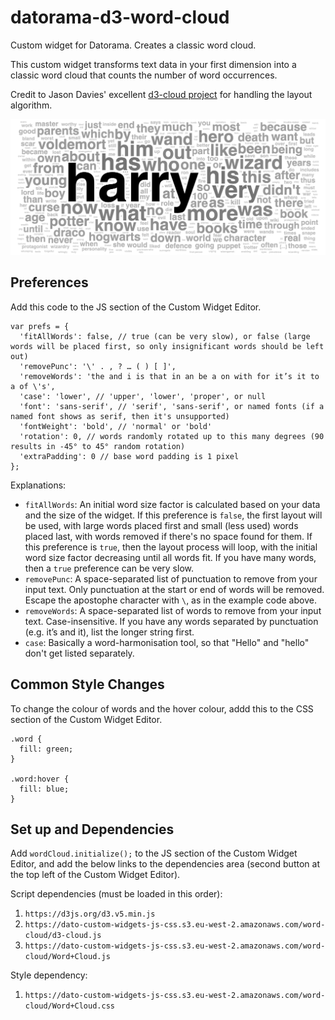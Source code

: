 # datorama-d3-word-cloud
Custom widget for Datorama. Creates a classic word cloud.

This custom widget transforms text data in your first dimension into a classic word cloud that counts the number of word occurrences.

Credit to Jason Davies' excellent [d3-cloud project](https://github.com/jasondavies/d3-cloud) for handling the layout algorithm.

![Preview image](image.png)

## Preferences
Add this code to the JS section of the Custom Widget Editor.
```
var prefs = {
  'fitAllWords': false, // true (can be very slow), or false (large words will be placed first, so only insignificant words should be left out)
  'removePunc': '\' . , ? … ( ) [ ]',
  'removeWords': 'the and i is that in an be a on with for it’s it to a of \'s',
  'case': 'lower', // 'upper', 'lower', 'proper', or null
  'font': 'sans-serif', // 'serif', 'sans-serif', or named fonts (if a named font shows as serif, then it's unsupported)
  'fontWeight': 'bold', // 'normal' or 'bold'
  'rotation': 0, // words randomly rotated up to this many degrees (90 results in -45° to 45° random rotation)
  'extraPadding': 0 // base word padding is 1 pixel
};
```

Explanations:
* `fitAllWords`: An initial word size factor is calculated based on your data and the size of the widget. If this preference is `false`, the first layout will be used, with large words placed first and small (less used) words placed last, with words removed if there's no space found for them. If this preference is `true`, then the layout process will loop, with the initial word size factor decreasing until all words fit. If you have many words, then a `true` preference can be very slow.
* `removePunc`: A space-separated list of punctuation to remove from your input text. Only punctuation at the start or end of words will be removed. Escape the apostophe character with `\`, as in the example code above.
* `removeWords`: A space-separated list of words to remove from your input text. Case-insensitive. If you have any words separated by punctuation (e.g. it’s and it), list the longer string first. 
* `case`: Basically a word-harmonisation tool, so that "Hello" and "hello" don't get listed separately.

## Common Style Changes
To change the colour of words and the hover colour, addd this to the CSS section of the Custom Widget Editor.
```
.word {
  fill: green;
}

.word:hover {
  fill: blue;
}
```

## Set up and Dependencies
Add `wordCloud.initialize();` to the JS section of the Custom Widget Editor, and add the below links to the dependencies area (second button at the top left of the Custom Widget Editor).

Script dependencies (must be loaded in this order):
1. `https://d3js.org/d3.v5.min.js`
2. `https://dato-custom-widgets-js-css.s3.eu-west-2.amazonaws.com/word-cloud/d3-cloud.js`
3. `https://dato-custom-widgets-js-css.s3.eu-west-2.amazonaws.com/word-cloud/Word+Cloud.js`

Style dependency:
1. `https://dato-custom-widgets-js-css.s3.eu-west-2.amazonaws.com/word-cloud/Word+Cloud.css`
